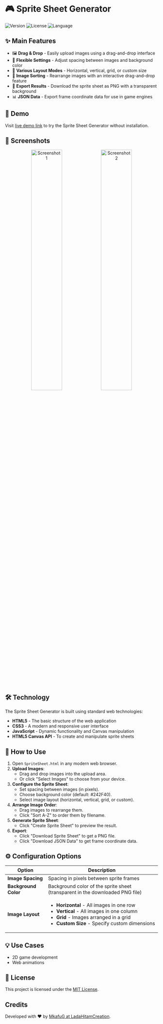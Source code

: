 # 🎮 Sprite Sheet Generator

![Version](https://img.shields.io/badge/version-1.0.0-blue)
![License](https://img.shields.io/badge/license-MIT-green)
![Language](https://img.shields.io/badge/language-HTML%20%7C%20CSS%20%7C%20JavaScript-orange)

## ✨ Main Features

- 🖼️ **Drag & Drop** - Easily upload images using a drag-and-drop interface
- 🧩 **Flexible Settings** - Adjust spacing between images and background color
- 📏 **Various Layout Modes** - Horizontal, vertical, grid, or custom size
- 🔄 **Image Sorting** - Rearrange images with an interactive drag-and-drop feature
- 💾 **Export Results** - Download the sprite sheet as PNG with a transparent background
- 📊 **JSON Data** - Export frame coordinate data for use in game engines

## 🚀 Demo

Visit [live demo link](https://mukafug.github.io/SpriteSheetGen/) to try the Sprite Sheet Generator without installation.

## 📸 Screenshots

<div align="center">
  <img src="https://imgur.com/0SaDpH0" width="45%" alt="Screenshot 1">
  <img src="https://imgur.com/O90YJ4y" width="45%" alt="Screenshot 2">
</div>

## 🛠️ Technology

The Sprite Sheet Generator is built using standard web technologies:

- **HTML5** - The basic structure of the web application
- **CSS3** - A modern and responsive user interface
- **JavaScript** - Dynamic functionality and Canvas manipulation
- **HTML5 Canvas API** - To create and manipulate sprite sheets

## 📖 How to Use

1. Open `SpriteSheet.html` in any modern web browser.
2. **Upload Images**:
   - Drag and drop images into the upload area.
   - Or click "Select Images" to choose from your device.
3. **Configure the Sprite Sheet**:
   - Set spacing between images (in pixels).
   - Choose background color (default: #242F40).
   - Select image layout (horizontal, vertical, grid, or custom).
4. **Arrange Image Order**:
   - Drag images to rearrange them.
   - Click "Sort A-Z" to order them by filename.
5. **Generate Sprite Sheet**:
   - Click "Create Sprite Sheet" to preview the result.
6. **Export**:
   - Click "Download Sprite Sheet" to get a PNG file.
   - Click "Download JSON Data" to get frame coordinate data.

## ⚙️ Configuration Options

| Option | Description |
|--------|------------|
| **Image Spacing** | Spacing in pixels between sprite frames |
| **Background Color** | Background color of the sprite sheet (transparent in the downloaded PNG file) |
| **Image Layout** | <ul><li>**Horizontal** - All images in one row</li><li>**Vertical** - All images in one column</li><li>**Grid** - Images arranged in a grid</li><li>**Custom Size** - Specify custom dimensions</li></ul> |

## 💡 Use Cases

- 2D game development
- Web animations

## 📄 License

This project is licensed under the [MIT License](LICENSE).

## Credits

Developed with ❤️ by [MkafuG at LadaHitamCreation](https://www.instagram.com/ladahitamcreation).
